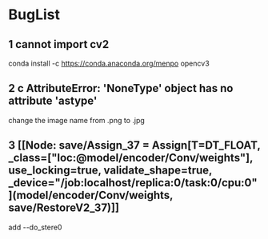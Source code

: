 # BugList
## 1 cannot import cv2
conda install -c https://conda.anaconda.org/menpo opencv3
## 2 c AttributeError: 'NoneType' object has no attribute 'astype'
change the image name from .png to .jpg
## 3 [[Node: save/Assign_37 = Assign[T=DT_FLOAT, _class=["loc:@model/encoder/Conv/weights"], use_locking=true, validate_shape=true, _device="/job:localhost/replica:0/task:0/cpu:0"](model/encoder/Conv/weights, save/RestoreV2_37)]]
add --do_stere0
